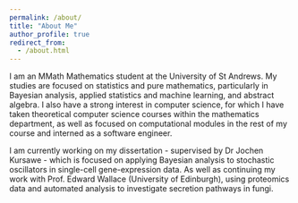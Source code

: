 ```yaml
---
permalink: /about/
title: "About Me"
author_profile: true
redirect_from: 
  - /about.html
---
```


I am an MMath Mathematics student at the University of St Andrews. My studies are focused on statistics and pure mathematics, particularly in Bayesian analysis, applied statistics and machine learning, and abstract algebra. I also have a strong interest in computer science, for which I have taken theoretical computer science courses within the mathematics department, as well as focused on computational modules in the rest of my course and interned as a software engineer.

I am currently working on my dissertation - supervised by Dr Jochen Kursawe - which is focused on applying Bayesian analysis to stochastic oscillators in single-cell gene-expression data. As well as continuing my work with Prof. Edward Wallace (University of Edinburgh), using proteomics data and automated analysis to investigate secretion pathways in fungi.